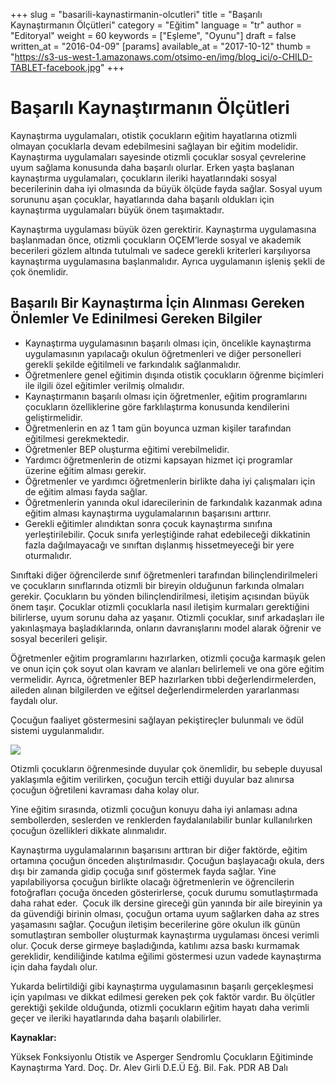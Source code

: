 +++
slug = "basarili-kaynastirmanin-olcutleri"
title = "Başarılı Kaynaştırmanın Ölçütleri"
category = "Eğitim"
language = "tr"
author = "Editoryal"
weight = 60
keywords = ["Eşleme", "Oyunu"]
draft = false
written_at = "2016-04-09"
[params]
available_at = "2017-10-12"
thumb = "https://s3-us-west-1.amazonaws.com/otsimo-en/img/blog_ici/o-CHILD-TABLET-facebook.jpg"
+++


# Başarılı Kaynaştırmanın Ölçütleri

Kaynaştırma uygulamaları, otistik çocukların eğitim hayatlarına otizmli olmayan çocuklarla devam edebilmesini sağlayan bir eğitim modelidir. Kaynaştırma uygulamaları sayesinde otizmli çocuklar sosyal çevrelerine uyum sağlama konusunda daha başarılı olurlar. Erken yaşta başlanan kaynaştırma uygulamaları, çocukların ileriki hayatlarındaki sosyal becerilerinin daha iyi olmasında da büyük ölçüde fayda sağlar. Sosyal uyum sorununu aşan çocuklar, hayatlarında daha başarılı oldukları için kaynaştırma uygulamaları büyük önem taşımaktadır.

Kaynaştırma uygulaması büyük özen gerektirir. Kaynaştırma uygulamasına başlanmadan önce, otizmli çocukların OÇEM’lerde sosyal ve akademik becerileri gözlem altında tutulmalı ve sadece gerekli kriterleri karşılıyorsa kaynaştırma uygulamasına başlanmalıdır. Ayrıca uygulamanın işleniş şekli de çok önemlidir.

## Başarılı Bir Kaynaştırma İçin Alınması Gereken Önlemler Ve Edinilmesi Gereken Bilgiler 

  * Kaynaştırma uygulamasının başarılı olması için, öncelikle kaynaştırma uygulamasının yapılacağı okulun öğretmenleri ve diğer personelleri gerekli şekilde eğitilmeli ve farkındalık sağlanmalıdır.
  * Öğretmenlere genel eğitimin dışında otistik çocukların öğrenme biçimleri ile ilgili özel eğitimler verilmiş olmalıdır.
  * Kaynaştırmanın başarılı olması için öğretmenler, eğitim programlarını çocukların özelliklerine göre farklılaştırma konusunda kendilerini geliştirmelidir.
  * Öğretmenlerin en az 1 tam gün boyunca uzman kişiler tarafından eğitilmesi gerekmektedir.
  * Öğretmenler BEP oluşturma eğitimi verebilmelidir.
  * Yardımcı öğretmenlerin de otizmi kapsayan hizmet içi programlar üzerine eğitim alması gerekir.
  * Öğretmenler ve yardımcı öğretmenlerin birlikte daha iyi çalışmaları için de eğitim alması fayda sağlar.
  * Öğretmenlerin yanında okul idarecilerinin de farkındalık kazanmak adına eğitim alması kaynaştırma uygulamalarının başarısını arttırır.
  * Gerekli eğitimler alındıktan sonra çocuk kaynaştırma sınıfına yerleştirilebilir. Çocuk sınıfa yerleştiğinde rahat edebileceği dikkatinin fazla dağılmayacağı ve sınıftan dışlanmış hissetmeyeceği bir yere oturmalıdır.


Sınıftaki diğer öğrencilerde sınıf öğretmenleri tarafından bilinçlendirilmeleri ve çocukların sınıflarında otizmli bir bireyin olduğunun farkında olmaları gerekir. Çocukların bu yönden bilinçlendirilmesi, iletişim açısından büyük önem taşır. Çocuklar otizmli çocuklarla nasıl iletişim kurmaları gerektiğini bilirlerse, uyum sorunu daha az yaşanır. Otizmli çocuklar, sınıf arkadaşları ile yakınlaşmaya başladıklarında, onların davranışlarını model alarak öğrenir ve sosyal becerileri gelişir.

Öğretmenler eğitim programlarını hazırlarken, otizmli çocuğa karmaşık gelen ve onun için çok soyut olan kavram ve alanları belirlemeli ve ona göre eğitim vermelidir. Ayrıca, öğretmenler BEP hazırlarken tıbbi değerlendirmelerden, aileden alınan bilgilerden ve eğitsel değerlendirmelerden yararlanması faydalı olur.

Çocuğun faaliyet göstermesini sağlayan pekiştireçler bulunmalı ve ödül sistemi uygulanmalıdır.

![](https://s3-us-west-1.amazonaws.com/otsimo-en/img/blog_ici/kids_training.jpg)

Otizmli çocukların öğrenmesinde duyular çok önemlidir, bu sebeple duyusal yaklaşımla eğitim verilirken, çocuğun tercih ettiği duyular baz alınırsa çocuğun öğretileni kavraması daha kolay olur.

Yine eğitim sırasında, otizmli çocuğun konuyu daha iyi anlaması adına sembollerden, seslerden ve renklerden faydalanılabilir bunlar kullanılırken çocuğun özellikleri dikkate alınmalıdır.

Kaynaştırma uygulamalarının başarısını arttıran bir diğer faktörde, eğitim ortamına çocuğun önceden alıştırılmasıdır. Çocuğun başlayacağı okula, ders dışı bir zamanda gidip çocuğa sınıf göstermek fayda sağlar. Yine yapılabiliyorsa çocuğun birlikte olacağı öğretmenlerin ve öğrencilerin fotoğrafları çocuğa önceden gösterirlerse, çocuk durumu somutlaştırmada daha rahat eder.  Çocuk ilk dersine gireceği gün yanında bir aile bireyinin ya da güvendiği birinin olması, çocuğun ortama uyum sağlarken daha az stres yaşamasını sağlar. Çocuğun iletişim becerilerine göre okulun ilk günün somutlaştıran semboller oluşturmak kaynaştırma uygulaması öncesi verimli olur. Çocuk derse girmeye başladığında, katılımı azsa baskı kurmamak gereklidir, kendiliğinde katılma eğilimi göstermesi uzun vadede kaynaştırma için daha faydalı olur.

Yukarda belirtildiği gibi kaynaştırma uygulamasının başarılı gerçekleşmesi için yapılması ve dikkat edilmesi gereken pek çok faktör vardır. Bu ölçütler gerektiği şekilde olduğunda, otizmli çocukların eğitim hayatı daha verimli geçer ve ileriki hayatlarında daha başarılı olabilirler.

**Kaynaklar:**

Yüksek Fonksiyonlu Otistik ve Asperger Sendromlu Çocukların Eğitiminde Kaynaştırma Yard. Doç. Dr. Alev Girli D.E.Ü Eğ. Bil. Fak. PDR AB Dalı
